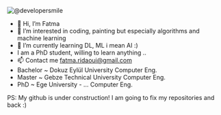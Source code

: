 ![@developersmile](https://github.com/rmham93/rmham93/assets/26356167/46e2adc0-2d5a-438b-a42d-ffececbf88cf)

- 👋 Hi, I’m Fatma
- 👀 I’m interested in coding, painting but especially algorithms and machine learning
- 🌱 I’m currently learning DL, ML i mean AI :)
- I am a PhD student, willing to learn anything .. 
- 📫 Contact me fatma.ridaoui@gmail.com
- Bachelor ~ Dokuz Eylül University Computer Eng.
- Master ~ Gebze Technical University Computer Eng.
- PhD ~ Ege University - ... Computer Eng.

PS: My github is under construction! I am going to fix my repositories and back :)
<!---
rmham93/rmham93 is a ✨ special ✨ repository because its `README.md` (this file) appears on your GitHub profile.
You can click the Preview link to take a look at your changes.
--->

